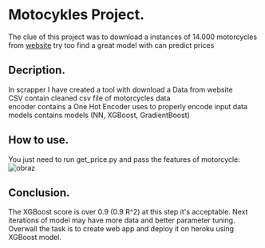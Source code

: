 # Motocykles Project.

The clue of this project was to download a instances of 14.000 motorcycles from [website](https://www.otomoto.pl/) try too find a great model with can predict prices

## Decription.

In scrapper I have created a tool with download a Data from website  
CSV contain cleaned csv file of motorcycles data  
encoder contains a One Hot Encoder uses to properly encode input data  
models contains models (NN, XGBoost, GradientBoost)  

## How to use.

You just need to run get_price.py and pass the features of motorcycle:
![obraz](https://user-images.githubusercontent.com/56366696/95180826-c5e37480-07c2-11eb-9de2-658d18b3bf56.png)

## Conclusion.

The XGBoost score is over 0.9 (0.9 R^2) at this step it's acceptable. Next iterations of model may have more data and better parameter tuning.
Overwall the task is to create web app and deploy it on heroku using XGBoost model.
